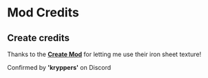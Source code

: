 # Mod Credits

## Create credits

Thanks to the [**Create Mod**](https://www.curseforge.com/minecraft/mc-mods/create) for letting me use their 
iron sheet texture!

Confirmed by **'kryppers'** on Discord